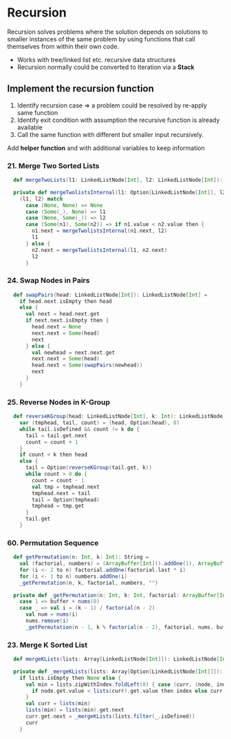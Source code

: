 # Recursion
Recursion solves problems where the solution depends on solutions to smaller instances of the same problem by using functions that call themselves from within their own code.
- Works with tree/linked list etc. recursive data structures 
- Recursion normally could be converted to Iteration via a **Stack**

## Implement the recursion function 
1. Identify recursion case => a problem could be resolved by re-apply same function
2. Identify exit condition with assumption the recursive function is already available
3. Call the same function with different but smaller input recursively.

Add **helper function** and with additional variables to keep information

### 21. Merge Two Sorted Lists
```scala
  def mergeTwoLists(l1: LinkedListNode[Int], l2: LinkedListNode[Int]): LinkedListNode[Int] = mergeTwolistsInternal(Option(l1), Option(l2)).get

  private def mergeTwolistsInternal(l1: Option[LinkedListNode[Int]], l2: Option[LinkedListNode[Int]]): Option[LinkedListNode[Int]] =
    (l1, l2) match
      case (None, None) => None
      case (Some(_), None) => l1
      case (None, Some(_)) => l2
      case (Some(n1), Some(n2)) => if n1.value < n2.value then {
        n1.next = mergeTwolistsInternal(n1.next, l2)
        l1
      } else {
        n2.next = mergeTwolistsInternal(l1, n2.next)
        l2
      }
```

### 24. Swap Nodes in Pairs
```scala
  def swapPairs(head: LinkedListNode[Int]): LinkedListNode[Int] =
    if head.next.isEmpty then head
    else {
      val next = head.next.get
      if next.next.isEmpty then {
        head.next = None
        next.next = Some(head)
        next
      } else {
        val newhead = next.next.get
        next.next = Some(head)
        head.next = Some(swapPairs(newhead))
        next
      }
    }
```

### 25. Reverse Nodes in K-Group
```scala
  def reverseKGroup(head: LinkedListNode[Int], k: Int): LinkedListNode[Int] =
    var (tmphead, tail, count) = (head, Option(head), 0)
    while tail.isDefined && count != k do {
      tail = tail.get.next
      count = count + 1
    }
    if count < k then head
    else {
      tail = Option(reverseKGroup(tail.get, k))
      while count > 0 do {
        count = count - 1
        val tmp = tmphead.next
        tmphead.next = tail
        tail = Option(tmphead)
        tmphead = tmp.get
      }
      tail.get
    }
```

### 60. Permutation Sequence
```scala
  def getPermutation(n: Int, k: Int): String =
    val (factorial, numbers) = (ArrayBuffer[Int]().addOne(1), ArrayBuffer[Int]())
    for (i <- 2 to n) factorial.addOne(factorial.last * i)
    for (i <- 1 to n) numbers.addOne(i)
    _getPermutation(n, k, factorial, numbers, "")

  private def _getPermutation(n: Int, k: Int, factorial: ArrayBuffer[Int], nums: ArrayBuffer[Int], buffer: String): String = n match
    case 1 => buffer + nums(0)
    case _ => val i = (k - 1) / factorial(n - 2)
      val num = nums(i)
      nums.remove(i)
      _getPermutation(n - 1, k % factorial(n - 2), factorial, nums, buffer + num.toString)
```

### 23. Merge K Sorted List
```scala
  def mergeKLists(lists: Array[LinkedListNode[Int]]): LinkedListNode[Int] = _mergeKLists(lists.map(Option(_))).get

  private def _mergeKLists(lists: Array[Option[LinkedListNode[Int]]]): Option[LinkedListNode[Int]] =
    if lists.isEmpty then None else {
      val min = lists.zipWithIndex.foldLeft(0) { case (curr, (node, index)) =>
        if node.get.value < lists(curr).get.value then index else curr
      }
      val curr = lists(min)
      lists(min) = lists(min).get.next
      curr.get.next = _mergeKLists(lists.filter(_.isDefined))
      curr
    }
```